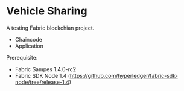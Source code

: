 # Vehicle Sharing
A testing Fabric blockchian project.
- Chaincode
- Application

Prerequisite:
- Fabric Sampes 1.4.0-rc2
- Fabric SDK Node 1.4 (https://github.com/hyperledger/fabric-sdk-node/tree/release-1.4)
